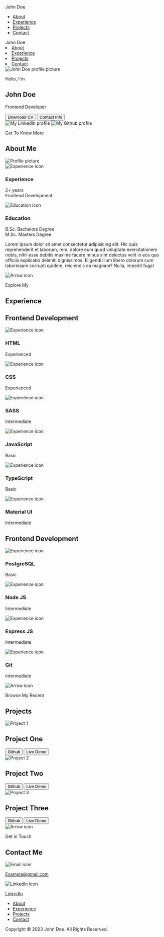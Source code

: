 <!DOCTYPE html>
<html lang="en">

<head>
    <meta charset="UTF-8" />
    <meta http-equiv="X-UA-Compatible" content="IE=edge" />
    <meta name="viewport" content="width=device-width, initial-scale=1.0" />
    <link rel="stylesheet" href="mediaqueries.css" />
 
</head>

<body>
    <nav id="desktop-nav">
        <div class="logo">John Doe</div>
        <div>
            <ul class="nav-links">
                <li><a href="#about">About</a></li>
                <li><a href="#experience">Experience</a></li>
                <li><a href="#projects">Projects</a></li>
                <li><a href="#contact">Contact</a></li>
            </ul>
        </div>
    </nav>
    <nav id="hamburger-nav">
        <div class="logo">John Doe</div>
        <div class="hamburger-menu">
            <div class="hamburger-icon" onclick="toggleMenu()">
                <span></span>
                <span></span>
                <span></span>
            </div>
            <div class="menu-links">
                <li><a href="#about" onclick="toggleMenu()">About</a></li>
                <li><a href="#experience" onclick="toggleMenu()">Experience</a></li>
                <li><a href="#projects" onclick="toggleMenu()">Projects</a></li>
                <li><a href="#contact" onclick="toggleMenu()">Contact</a></li>
            </div>
        </div>
    </nav>
    <section id="profile">
        <div class="section__pic-container">
            <img src="./assets/profile-pic.png" alt="John Doe profile picture" />
        </div>
        <div class="section__text">
            <p class="section__text__p1">Hello, I'm</p>
            <h1 class="title">John Doe</h1>
            <p class="section__text__p2">Frontend Developer</p>
            <div class="btn-container">
                <button class="btn btn-color-2" onclick="window.open('./assets/resume-example.pdf')">
                    Download CV
                </button>
                <button class="btn btn-color-1" onclick="location.href='./#contact'">
                    Contact Info
                </button>
            </div>
            <div id="socials-container">
                <img src="./assets/linkedin.png" alt="My LinkedIn profile" class="icon"
                    onclick="location.href='https://linkedin.com/'" />
                <img src="./assets/github.png" alt="My Github profile" class="icon"
                    onclick="location.href='https://github.com/'" />
            </div>
        </div>
    </section>
    <section id="about">
        <p class="section__text__p1">Get To Know More</p>
        <h1 class="title">About Me</h1>
        <div class="section-container">
            <div class="section__pic-container">
                <img src="./assets/about-pic.png" alt="Profile picture" class="about-pic" />
            </div>
            <div class="about-details-container">
                <div class="about-containers">
                    <div class="details-container">
                        <img src="./assets/experience.png" alt="Experience icon" class="icon" />
                        <h3>Experience</h3>
                        <p>2+ years <br />Frontend Development</p>
                    </div>
                    <div class="details-container">
                        <img src="./assets/education.png" alt="Education icon" class="icon" />
                        <h3>Education</h3>
                        <p>B.Sc. Bachelors Degree<br />M.Sc. Masters Degree</p>
                    </div>
                </div>
                <div class="text-container">
                    <p>
                        Lorem ipsum dolor sit amet consectetur adipisicing elit. Hic quis
                        reprehenderit et laborum, rem, dolore eum quod voluptate
                        exercitationem nobis, nihil esse debitis maxime facere minus sint
                        delectus velit in eos quo officiis explicabo deleniti dignissimos.
                        Eligendi illum libero dolorum cum laboriosam corrupti quidem,
                        reiciendis ea magnam? Nulla, impedit fuga!
                    </p>
                </div>
            </div>
        </div>
        <img src="./assets/arrow.png" alt="Arrow icon" class="icon arrow" onclick="location.href='./#experience'" />
    </section>
    <section id="experience">
        <p class="section__text__p1">Explore My</p>
        <h1 class="title">Experience</h1>
        <div class="experience-details-container">
            <div class="about-containers">
                <div class="details-container">
                    <h2 class="experience-sub-title">Frontend Development</h2>
                    <div class="article-container">
                        <article>
                            <img src="./assets/checkmark.png" alt="Experience icon" class="icon" />
                            <div>
                                <h3>HTML</h3>
                                <p>Experienced</p>
                            </div>
                        </article>
                        <article>
                            <img src="./assets/checkmark.png" alt="Experience icon" class="icon" />
                            <div>
                                <h3>CSS</h3>
                                <p>Experienced</p>
                            </div>
                        </article>
                        <article>
                            <img src="./assets/checkmark.png" alt="Experience icon" class="icon" />
                            <div>
                                <h3>SASS</h3>
                                <p>Intermediate</p>
                            </div>
                        </article>
                        <article>
                            <img src="./assets/checkmark.png" alt="Experience icon" class="icon" />
                            <div>
                                <h3>JavaScript</h3>
                                <p>Basic</p>
                            </div>
                        </article>
                        <article>
                            <img src="./assets/checkmark.png" alt="Experience icon" class="icon" />
                            <div>
                                <h3>TypeScript</h3>
                                <p>Basic</p>
                            </div>
                        </article>
                        <article>
                            <img src="./assets/checkmark.png" alt="Experience icon" class="icon" />
                            <div>
                                <h3>Material UI</h3>
                                <p>Intermediate</p>
                            </div>
                        </article>
                    </div>
                </div>
                <div class="details-container">
                    <h2 class="experience-sub-title">Frontend Development</h2>
                    <div class="article-container">
                        <article>
                            <img src="./assets/checkmark.png" alt="Experience icon" class="icon" />
                            <div>
                                <h3>PostgreSQL</h3>
                                <p>Basic</p>
                            </div>
                        </article>
                        <article>
                            <img src="./assets/checkmark.png" alt="Experience icon" class="icon" />
                            <div>
                                <h3>Node JS</h3>
                                <p>Intermediate</p>
                            </div>
                        </article>
                        <article>
                            <img src="./assets/checkmark.png" alt="Experience icon" class="icon" />
                            <div>
                                <h3>Express JS</h3>
                                <p>Intermediate</p>
                            </div>
                        </article>
                        <article>
                            <img src="./assets/checkmark.png" alt="Experience icon" class="icon" />
                            <div>
                                <h3>Git</h3>
                                <p>Intermediate</p>
                            </div>
                        </article>
                    </div>
                </div>
            </div>
        </div>
        <img src="./assets/arrow.png" alt="Arrow icon" class="icon arrow" onclick="location.href='./#projects'" />
    </section>
    <section id="projects">
        <p class="section__text__p1">Browse My Recent</p>
        <h1 class="title">Projects</h1>
        <div class="experience-details-container">
            <div class="about-containers">
                <div class="details-container color-container">
                    <div class="article-container">
                        <img src="./assets/project-1.png" alt="Project 1" class="project-img" />
                    </div>
                    <h2 class="experience-sub-title project-title">Project One</h2>
                    <div class="btn-container">
                        <button class="btn btn-color-2 project-btn" onclick="location.href='https://github.com/'">
                            Github
                        </button>
                        <button class="btn btn-color-2 project-btn" onclick="location.href='https://github.com/'">
                            Live Demo
                        </button>
                    </div>
                </div>
                <div class="details-container color-container">
                    <div class="article-container">
                        <img src="./assets/project-2.png" alt="Project 2" class="project-img" />
                    </div>
                    <h2 class="experience-sub-title project-title">Project Two</h2>
                    <div class="btn-container">
                        <button class="btn btn-color-2 project-btn" onclick="location.href='https://github.com/'">
                            Github
                        </button>
                        <button class="btn btn-color-2 project-btn" onclick="location.href='https://github.com/'">
                            Live Demo
                        </button>
                    </div>
                </div>
                <div class="details-container color-container">
                    <div class="article-container">
                        <img src="./assets/project-3.png" alt="Project 3" class="project-img" />
                    </div>
                    <h2 class="experience-sub-title project-title">Project Three</h2>
                    <div class="btn-container">
                        <button class="btn btn-color-2 project-btn" onclick="location.href='https://github.com/'">
                            Github
                        </button>
                        <button class="btn btn-color-2 project-btn" onclick="location.href='https://github.com/'">
                            Live Demo
                        </button>
                    </div>
                </div>
            </div>
        </div>
        <img src="./assets/arrow.png" alt="Arrow icon" class="icon arrow" onclick="location.href='./#projects'" />
    </section>
    <section id="contact">
        <p class="section__text__p1">Get in Touch</p>
        <h1 class="title">Contact Me</h1>
        <div class="contact-info-upper-container">
            <div class="contact-info-container">
                <img src="./assets/email.png" alt="Email icon" class="icon contact-icon email-icon" />
                <p><a href="mailto:examplemail@gmail.com">Example@gmail.com</a></p>
            </div>
            <div class="contact-info-container">
                <img src="./assets/linkedin.png" alt="LinkedIn icon" class="icon contact-icon" />
                <p><a href="https://www.linkedin.com">LinkedIn</a></p>
            </div>
        </div>
    </section>
    <footer>
        <nav>
            <div class="nav-links-container">
                <ul class="nav-links">
                    <li><a href="#about">About</a></li>
                    <li><a href="#experience">Experience</a></li>
                    <li><a href="#projects">Projects</a></li>
                    <li><a href="#contact">Contact</a></li>
                </ul>
            </div>
        </nav>
        <p>Copyright &#169; 2023 John Doe. All Rights Reserved.</p>
    </footer>
    <script src="script.js"></script>
</body>

</html>
